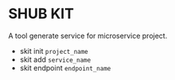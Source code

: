 # SHUB KIT
A tool generate service for microservice project.

* skit init `project_name`
* skit add `service_name`
* skit endpoint `endpoint_name` 